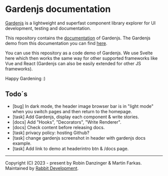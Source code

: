 # Gardenjs documentation

[Gardenjs](https://github.com/rabbitdevelopment/garden) is a lightweight and superfast component library explorer for UI development, testing and documentation.

This repository contains the [documentation](https://github.com/rabbitdevelopment/garden) of Gardenjs. The Gardenjs demo from this documentation you can find [here](https://gardendemo.rabbitdevelopment.com/).

You can use this repository as a code demo of Gardenjs. We use Svelte here which then works the same way for other supported frameworks like Vue and React (Gardenjs can also be easily extended for other JS frameworks).

Happy Gardening :)

## Todo´s

- [bug] In dark mode, the header image browser bar is in "light mode" when you switch pages and then return to the homepage.
- [task] Add Gardenjs, display each component & write stories.
- [docs] Add "Hooks", "Decorators", "Write Renderer".
- [docs] Check content before releasing docs.
- [task] privacy policy: hosting Github?
- [task] change gardenjs screenshot in header with gardenjs docs example.
- [task] Add link to demo at headerintro btn & /docs page.

---
Copyright (C) 2023 - present by Robin Danzinger & Martin Farkas. Maintained by [Rabbit Development](https://www.rabbitdevelopment.de).
